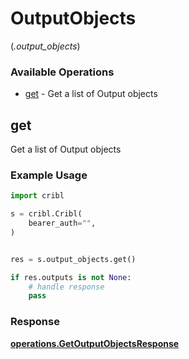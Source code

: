 # OutputObjects
(*.output_objects*)

### Available Operations

* [get](#get) - Get a list of Output objects

## get

Get a list of Output objects

### Example Usage

```python
import cribl

s = cribl.Cribl(
    bearer_auth="",
)


res = s.output_objects.get()

if res.outputs is not None:
    # handle response
    pass
```


### Response

**[operations.GetOutputObjectsResponse](../../models/operations/getoutputobjectsresponse.md)**

